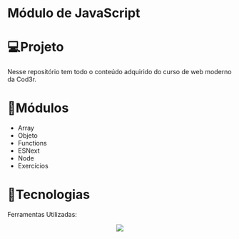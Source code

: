 # Módulo de JavaScript

# 💻Projeto

Nesse repositório tem todo o conteúdo adquirido do curso de web moderno da Cod3r.

# 🔭Módulos

- Array
- Objeto
- Functions
- ESNext
- Node
- Exercícios

# 🚀Tecnologias

Ferramentas Utilizadas:

<p align="center">
  <a href="https://skillicons.dev">
    <img src="https://skillicons.dev/icons?i=js,nodejs,esnext" />
  </a>
</p>
